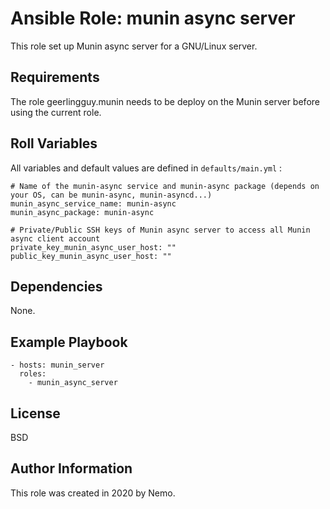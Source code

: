 Ansible Role: munin async server
=========

This role set up Munin async server for a GNU/Linux server.

Requirements
------------

The role geerlingguy.munin needs to be deploy on the Munin server before using the current role.

Roll Variables
--------------

All variables and default values are defined in `defaults/main.yml` :

    # Name of the munin-async service and munin-async package (depends on your OS, can be munin-async, munin-asyncd...)
    munin_async_service_name: munin-async
    munin_async_package: munin-async
    
    # Private/Public SSH keys of Munin async server to access all Munin async client account
    private_key_munin_async_user_host: ""
    public_key_munin_async_user_host: ""

Dependencies
------------

None.

Example Playbook
----------------

    - hosts: munin_server
      roles:
        - munin_async_server

License
-------

BSD

Author Information
------------------

This role was created in 2020 by Nemo.
